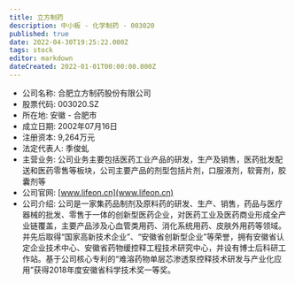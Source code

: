 ```yaml
---
title: 立方制药
description: 中小板 - 化学制药 - 003020
published: true
date: 2022-04-30T19:25:22.000Z
tags: stock
editor: markdown
dateCreated: 2022-01-01T00:00:00.000Z
---
```


- 公司名称: 合肥立方制药股份有限公司
- 股票代码: 003020.SZ
- 所在地: 安徽 - 合肥市
- 成立日期: 2002年07月16日
- 注册资本: 9,264万元
- 法定代表人: 季俊虬
- 主营业务: 公司业务主要包括医药工业产品的研发，生产及销售，医药批发配送和医药零售等板块，公司主要产品的剂型包括片剂，口服液剂，软膏剂，胶囊剂等
- 公司官网: [www.lifeon.cn](www.lifeon.cn)
- 公司介绍: 公司是一家集药品制剂及原料药的研发、生产、销售，药品与医疗器械的批发、零售于一体的创新型医药企业，对医药工业及医药商业形成全产业链覆盖，主要产品涉及心血管类用药、消化系统用药、皮肤外用药等领域。并先后取得“国家高新技术企业”、“安徽省创新型企业”等荣誉，拥有安徽省认定企业技术中心、安徽省药物缓控释工程技术研究中心，并设有博士后科研工作站。基于公司核心专利的“难溶药物单层芯渗透泵控释技术研发与产业化应用”获得2018年度安徽省科学技术奖一等奖。


